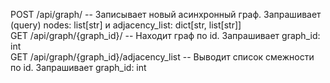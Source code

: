 POST /api/graph/ -- Записывает новый асинхронный граф. Запрашивает (query) nodes: list[str] и adjacency_list: dict[str, list[str]] <br/>
GET /api/graph/{graph_id}/ -- Находит граф по id. Запрашивает graph_id: int <br/>
GET /api/graph/{graph_id}/adjacency_list -- Выводит список смежности по id. Запрашивает graph_id: int <br/>
